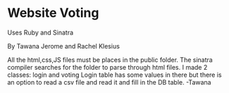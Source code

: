 <h1>Website Voting</h1>

<p>Uses Ruby and Sinatra</p>

<p>By Tawana Jerome and Rachel Klesius</p>

<p>
    All the html,css,JS files must be places in the public folder. The sinatra compiler searches for the folder to parse through html files. 
    I made 2 classes: login and voting
    Login table has some values in there but there is an option to read a csv file and read it and fill in the DB table. -Tawana
</p>